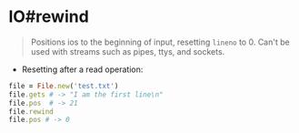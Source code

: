 # IO#rewind

> Positions ios to the beginning of input, resetting `lineno` to 0.
> Can't be used with streams such as pipes, ttys, and sockets.

- Resetting after a read operation:
```ruby
file = File.new('test.txt')
file.gets # -> "I am the first line\n"
file.pos  # -> 21
file.rewind
file.pos # -> 0
```
